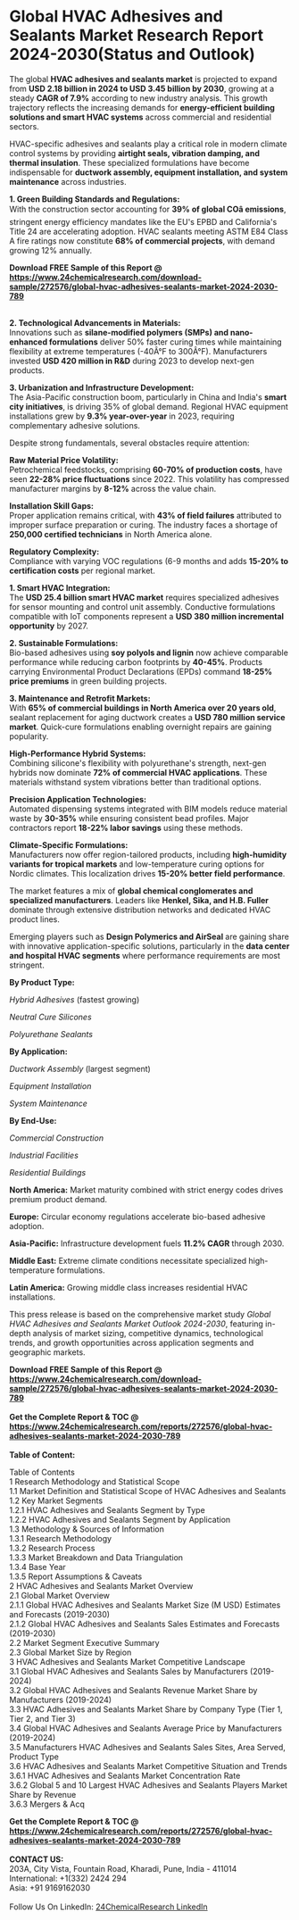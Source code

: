 <h1>Global HVAC Adhesives and Sealants Market Research Report 2024-2030(Status and Outlook)</h1><p>The global <strong>HVAC adhesives and sealants market</strong> is projected to expand from <strong>USD 2.18 billion in 2024 to USD 3.45 billion by 2030</strong>, growing at a steady <strong>CAGR of 7.9%</strong> according to new industry analysis. This growth trajectory reflects the increasing demands for <strong>energy-efficient building solutions and smart HVAC systems</strong> across commercial and residential sectors.</p><p>HVAC-specific adhesives and sealants play a critical role in modern climate control systems by providing <strong>airtight seals, vibration damping, and thermal insulation</strong>. These specialized formulations have become indispensable for <strong>ductwork assembly, equipment installation, and system maintenance</strong> across industries.</p><p><strong>1. Green Building Standards and Regulations:</strong><br>
With the construction sector accounting for <strong>39% of global COâ emissions</strong>, stringent energy efficiency mandates like the EU's EPBD and California's Title 24 are accelerating adoption. HVAC sealants meeting ASTM E84 Class A fire ratings now constitute <strong>68% of commercial projects</strong>, with demand growing 12% annually.</p><div><b>Download FREE Sample of this Report @ 
            <a href="https://www.24chemicalresearch.com/download-sample/272576/global-hvac-adhesives-sealants-market-2024-2030-789">
            https://www.24chemicalresearch.com/download-sample/272576/global-hvac-adhesives-sealants-market-2024-2030-789</a></b></div><br><p><strong>2. Technological Advancements in Materials:</strong><br>
Innovations such as <strong>silane-modified polymers (SMPs) and nano-enhanced formulations</strong> deliver 50% faster curing times while maintaining flexibility at extreme temperatures (-40Â°F to 300Â°F). Manufacturers invested <strong>USD 420 million in R&amp;D</strong> during 2023 to develop next-gen products.</p><p><strong>3. Urbanization and Infrastructure Development:</strong><br>
The Asia-Pacific construction boom, particularly in China and India's <strong>smart city initiatives</strong>, is driving 35% of global demand. Regional HVAC equipment installations grew by <strong>9.3% year-over-year</strong> in 2023, requiring complementary adhesive solutions.</p><p>Despite strong fundamentals, several obstacles require attention:</p><p><strong>Raw Material Price Volatility:</strong><br>
Petrochemical feedstocks, comprising <strong>60-70% of production costs</strong>, have seen <strong>22-28% price fluctuations</strong> since 2022. This volatility has compressed manufacturer margins by <strong>8-12%</strong> across the value chain.</p><p><strong>Installation Skill Gaps:</strong><br>
Proper application remains critical, with <strong>43% of field failures</strong> attributed to improper surface preparation or curing. The industry faces a shortage of <strong>250,000 certified technicians</strong> in North America alone.</p><p><strong>Regulatory Complexity:</strong><br>
Compliance with varying VOC regulations (6-9 months and adds <strong>15-20% to certification costs</strong> per regional market.</p><p><strong>1. Smart HVAC Integration:</strong><br>
The <strong>USD 25.4 billion smart HVAC market</strong> requires specialized adhesives for sensor mounting and control unit assembly. Conductive formulations compatible with IoT components represent a <strong>USD 380 million incremental opportunity</strong> by 2027.</p><p><strong>2. Sustainable Formulations:</strong><br>
Bio-based adhesives using <strong>soy polyols and lignin</strong> now achieve comparable performance while reducing carbon footprints by <strong>40-45%</strong>. Products carrying Environmental Product Declarations (EPDs) command <strong>18-25% price premiums</strong> in green building projects.</p><p><strong>3. Maintenance and Retrofit Markets:</strong><br>
With <strong>65% of commercial buildings in North America over 20 years old</strong>, sealant replacement for aging ductwork creates a <strong>USD 780 million service market</strong>. Quick-cure formulations enabling overnight repairs are gaining popularity.</p><p><strong>High-Performance Hybrid Systems:</strong><br>
Combining silicone's flexibility with polyurethane's strength, next-gen hybrids now dominate <strong>72% of commercial HVAC applications</strong>. These materials withstand system vibrations better than traditional options.</p><p><strong>Precision Application Technologies:</strong><br>
Automated dispensing systems integrated with BIM models reduce material waste by <strong>30-35%</strong> while ensuring consistent bead profiles. Major contractors report <strong>18-22% labor savings</strong> using these methods.</p><p><strong>Climate-Specific Formulations:</strong><br>
Manufacturers now offer region-tailored products, including <strong>high-humidity variants for tropical markets</strong> and low-temperature curing options for Nordic climates. This localization drives <strong>15-20% better field performance</strong>.</p><p>The market features a mix of <strong>global chemical conglomerates and specialized manufacturers</strong>. Leaders like <strong>Henkel, Sika, and H.B. Fuller</strong> dominate through extensive distribution networks and dedicated HVAC product lines.</p><p>Emerging players such as <strong>Design Polymerics and AirSeal</strong> are gaining share with innovative application-specific solutions, particularly in the <strong>data center and hospital HVAC segments</strong> where performance requirements are most stringent.</p><p><strong>By Product Type:</strong></p><p><em>Hybrid Adhesives</em> (fastest growing)</p><p><em>Neutral Cure Silicones</em></p><p><em>Polyurethane Sealants</em></p><p><strong>By Application:</strong></p><p><em>Ductwork Assembly</em> (largest segment)</p><p><em>Equipment Installation</em></p><p><em>System Maintenance</em></p><p><strong>By End-Use:</strong></p><p><em>Commercial Construction</em></p><p><em>Industrial Facilities</em></p><p><em>Residential Buildings</em></p><p><strong>North America:</strong> Market maturity combined with strict energy codes drives premium product demand.</p><p><strong>Europe:</strong> Circular economy regulations accelerate bio-based adhesive adoption.</p><p><strong>Asia-Pacific:</strong> Infrastructure development fuels <strong>11.2% CAGR</strong> through 2030.</p><p><strong>Middle East:</strong> Extreme climate conditions necessitate specialized high-temperature formulations.</p><p><strong>Latin America:</strong> Growing middle class increases residential HVAC installations.</p><p>This press release is based on the comprehensive market study <em>Global HVAC Adhesives and Sealants Market Outlook 2024-2030</em>, featuring in-depth analysis of market sizing, competitive dynamics, technological trends, and growth opportunities across application segments and geographic markets.</p><div><b>Download FREE Sample of this Report @ 
            <a href="https://www.24chemicalresearch.com/download-sample/272576/global-hvac-adhesives-sealants-market-2024-2030-789">
            https://www.24chemicalresearch.com/download-sample/272576/global-hvac-adhesives-sealants-market-2024-2030-789</a></b></div><br><div><b>Get the Complete Report & TOC @ 
            <a href="https://www.24chemicalresearch.com/reports/272576/global-hvac-adhesives-sealants-market-2024-2030-789">
            https://www.24chemicalresearch.com/reports/272576/global-hvac-adhesives-sealants-market-2024-2030-789</a></b></div><br>
            <b>Table of Content:</b><p>Table of Contents<br />
1 Research Methodology and Statistical Scope<br />
1.1 Market Definition and Statistical Scope of HVAC Adhesives and Sealants<br />
1.2 Key Market Segments<br />
1.2.1 HVAC Adhesives and Sealants Segment by Type<br />
1.2.2 HVAC Adhesives and Sealants Segment by Application<br />
1.3 Methodology & Sources of Information<br />
1.3.1 Research Methodology<br />
1.3.2 Research Process<br />
1.3.3 Market Breakdown and Data Triangulation<br />
1.3.4 Base Year<br />
1.3.5 Report Assumptions & Caveats<br />
2 HVAC Adhesives and Sealants Market Overview<br />
2.1 Global Market Overview<br />
2.1.1 Global HVAC Adhesives and Sealants Market Size (M USD) Estimates and Forecasts (2019-2030)<br />
2.1.2 Global HVAC Adhesives and Sealants Sales Estimates and Forecasts (2019-2030)<br />
2.2 Market Segment Executive Summary<br />
2.3 Global Market Size by Region<br />
3 HVAC Adhesives and Sealants Market Competitive Landscape<br />
3.1 Global HVAC Adhesives and Sealants Sales by Manufacturers (2019-2024)<br />
3.2 Global HVAC Adhesives and Sealants Revenue Market Share by Manufacturers (2019-2024)<br />
3.3 HVAC Adhesives and Sealants Market Share by Company Type (Tier 1, Tier 2, and Tier 3)<br />
3.4 Global HVAC Adhesives and Sealants Average Price by Manufacturers (2019-2024)<br />
3.5 Manufacturers HVAC Adhesives and Sealants Sales Sites, Area Served, Product Type<br />
3.6 HVAC Adhesives and Sealants Market Competitive Situation and Trends<br />
3.6.1 HVAC Adhesives and Sealants Market Concentration Rate<br />
3.6.2 Global 5 and 10 Largest HVAC Adhesives and Sealants Players Market Share by Revenue<br />
3.6.3 Mergers & Acq</p><div><b>Get the Complete Report & TOC @ 
            <a href="https://www.24chemicalresearch.com/reports/272576/global-hvac-adhesives-sealants-market-2024-2030-789">
            https://www.24chemicalresearch.com/reports/272576/global-hvac-adhesives-sealants-market-2024-2030-789</a></b></div><br><b>CONTACT US:</b><br>
            203A, City Vista, Fountain Road, Kharadi, Pune, India - 411014<br>
            International: +1(332) 2424 294<br>
            Asia: +91 9169162030 <br><br>
            Follow Us On LinkedIn: <a href="https://www.linkedin.com/company/24chemicalresearch/">24ChemicalResearch LinkedIn</a>